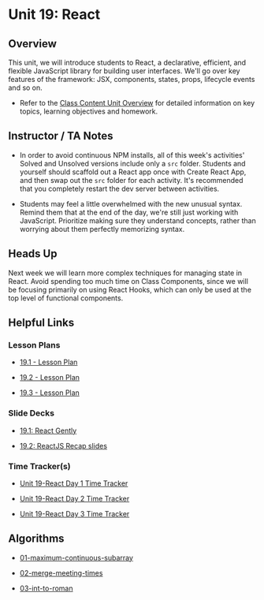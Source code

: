 # Unit 19: React

## Overview

This unit, we will introduce students to React, a declarative, efficient, and flexible JavaScript library for building user interfaces. We'll go over key features of the framework: JSX, components, states, props, lifecycle events and so on.

  * Refer to the [Class Content Unit Overview](../../../01-Class-Content/19-React/README.md) for detailed information on key topics, learning objectives and homework.

## Instructor / TA Notes

* In order to avoid continuous NPM installs, all of this week's activities' Solved and Unsolved versions include only a `src` folder. Students and yourself should scaffold out a React app once with Create React App, and then swap out the `src` folder for each activity. It's recommended that you completely restart the dev server between activities.

* Students may feel a little overwhelmed with the new unusual syntax. Remind them that at the end of the day, we're still just working with JavaScript. Prioritize making sure they understand concepts, rather than worrying about them perfectly memorizing syntax.

## Heads Up

Next week we will learn more complex techniques for managing state in React. Avoid spending too much time on Class Components, since we will be focusing primarily on using React Hooks, which can only be used at the top level of functional components.

## Helpful Links

### Lesson Plans

  * [19.1 - Lesson Plan](01-Day_Intro-React/19.1-LESSON-PLAN.md)

  * [19.2 - Lesson Plan](02-Day_Props-Lists-Stateful/19.2-LESSON-PLAN.md)

  * [19.3 - Lesson Plan](03-Day_React-Router/19.3-LESSON-PLAN.md)

### Slide Decks

  * [19.1: React Gently](https://docs.google.com/presentation/d/1M35LtiiJlAmDK27cjyifhbhvcTAoYaUF7-9s6k6ZIP8/edit?usp=sharing)

  * [19.2: ReactJS Recap slides](https://docs.google.com/presentation/d/18Q6g_4tMD01MyMUw8euaoldLHdJgJodbbd5XSzXV8UQ/edit?usp=sharing)


### Time Tracker(s)

  * [Unit 19-React Day 1 Time Tracker](https://docs.google.com/spreadsheets/d/1FW-TdKwx-Kxrj8FgsBC1WwaX_U2z8mGikRnT8oUYU6U/edit#gid=1012596571)

  * [Unit 19-React Day 2 Time Tracker](https://docs.google.com/spreadsheets/d/1nK5WnZMudSzo7mAkiDdfCEEb2ihM9ooU/edit#gid=1423861022)

  * [Unit 19-React Day 3 Time Tracker](https://docs.google.com/spreadsheets/d/1agZoqXM_xk9RjwW2W2Zcgep8L-i6s9zseHok_Q6ULeM/edit?usp=sharing)

## Algorithms

  * [01-maximum-continuous-subarray](../../../01-Class-Content/19-React/03-Algorithms/01-maximum-continuous-subarray)

  * [02-merge-meeting-times](../../../01-Class-Content/19-React/03-Algorithms/02-merge-meeting-times)

  * [03-int-to-roman](../../../01-Class-Content/19-React/03-Algorithms/03-int-to-roman)
